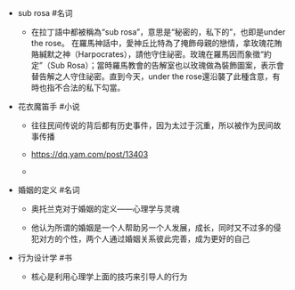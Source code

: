 - sub rosa #名词
	 - 在拉丁語中都被稱為“sub rosa”，意思是“秘密的，私下的”，也即是under the rose。
在羅馬神話中，愛神丘比特為了掩飾母親的戀情，拿玫瑰花賄賂緘默之神（Harpocrates），請他守住祕密。玫瑰在羅馬因而象徵“約定”（Sub Rosa）；當時羅馬教會的告解室也以玫瑰做為裝飾圖案，表示會替告解之人守住祕密。直到今天，under the rose還沿襲了此種含意，有時也指不合法的私下勾當。

- 花衣魔笛手 #小说
	 - 往往民间传说的背后都有历史事件，因为太过于沉重，所以被作为民间故事传播

	 - https://dq.yam.com/post/13403

	 - 

- 婚姻的定义 #名词
	 - 奥托兰克对于婚姻的定义——心理学与灵魂

	 - 他认为所谓的婚姻是一个人帮助另一个人发展，成长，同时又不过多的侵犯对方的个性，两个人通过婚姻关系彼此完善，成为更好的自己

- 行为设计学 #书
	 - 核心是利用心理学上面的技巧来引导人的行为
